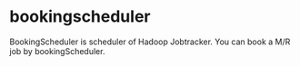 bookingscheduler
================

BookingScheduler is scheduler of Hadoop Jobtracker. You can book a M/R job by bookingScheduler.
